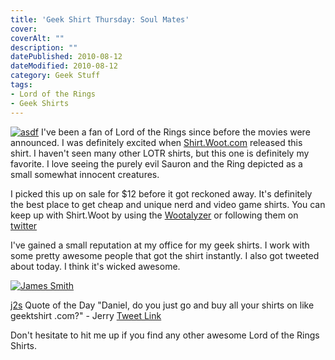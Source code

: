 ```yaml
---
title: 'Geek Shirt Thursday: Soul Mates'
cover:
coverAlt: ""
description: ""
datePublished: 2010-08-12
dateModified: 2010-08-12
category: Geek Stuff
tags:
- Lord of the Rings
- Geek Shirts
---
```


[![asdf](http://blog.worthyd.com/wp-content/uploads/2010/08/Soulmates3mpDetail-150x150.jpg)](http://blog.worthyd.com/wp-content/uploads/2010/08/Soulmates3mpDetail.jpg) I've been a fan of Lord of the Rings since before the movies were announced. I was definitely excited when [Shirt.Woot.com](http://shirt.woot.com/blog/viewentry.aspx?id=12330) released this shirt.  I haven't seen many other LOTR shirts, but this one is definitely my favorite. I love seeing the purely evil Sauron and the Ring depicted as a small somewhat innocent creatures.

I picked this up on sale for $12 before it got reckoned away.  It's definitely the best place to get cheap and unique nerd and video game shirts.  You can keep up with Shirt.Woot by using the [Wootalyzer](http://www.wootalyzer.com/) or following them on [twitter](http://twitter.com/wootshirt)

I've gained a small reputation at my office for my geek shirts.  I work with some pretty awesome people that got the shirt instantly.  I also got tweeted about today. I think it's wicked awesome.




[![James Smith](http://a3.twimg.com/profile_images/146823251/n157000008_30352262_2127_normal.jpg)](http://twitter.com/j2s)




[j2s](http://twitter.com/j2s) Quote of the Day "Daniel, do you just go and buy all your shirts on like geektshirt .com?" - Jerry
[Tweet Link](http://twitter.com/j2s/statuses/20981130640)








Don't hesitate to hit me up if you find any other awesome Lord of the Rings Shirts.

